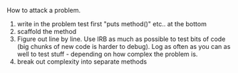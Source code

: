 How to attack a problem.
1. write in the problem test first "puts method()" etc.. at the bottom
2. scaffold the method
3. Figure out line by line. Use IRB as much as possible to test bits of code (big chunks of new code is harder to debug). Log as often as you can as well to test stuff - depending on how complex the problem is.
4. break out complexity into separate methods